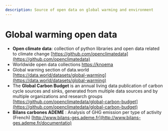 ```yaml
---
description: Source of open data on global warming and environment
---
```


# Global warming open data



* **Open climate data**: collection of python libraries and open data related to climate change [https://github.com/openclimatedata](https://github.com/openclimatedata)
* Worldwide open data collections [https://knoema](https://knoema.com)
* Global warning section of data.world [https://data.world/datasets/global-warming](https://data.world/datasets/global-warming)
* The **Global Carbon Budget** is an annual living data publication of carbon cycle sources and sinks, generated from multiple data sources and by multiple organizations and research groups [https://github.com/openclimatedata/global-carbon-budget](https://github.com/openclimatedata/global-carbon-budget)
* **Bilans carbones ADEME** : Analysis of GHG emission per type of activity \(French\)  [http://www.bilans-ges.ademe.fr](http://www.bilans-ges.ademe.fr/documentatio)



